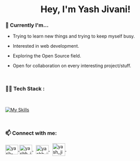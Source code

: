 <h1 align="center">Hey, I'm Yash Jivani! </h1>

<!-- about text /////////////////////////////////////////////////////// -->

### 📌 Currently I'm...

 - Trying to learn new things and trying to keep myself busy.
 
 - Interested in web development.

 - Exploring the Open Source field.
 
 - Open for collaboration on every interesting project/stuff.

<br/>

<!-- tech stack /////////////////////////////////////////////////////// -->

### 👨‍💻  Tech Stack : 
<br/>

[![My Skills](https://skillicons.dev/icons?i=html,css,js,bootstrap,tailwindcss,sass,react,redux,materialui,nodejs,express,mongodb,mysql,postman,netlify,c,cpp,python,git,linux)](https://github.com/yash-jivani)


<!-- git analytics 

  
<!-- Connect with me /////////////////////////////////////////////////////// -->
<br/>

### 📫 Connect with me:
<p align="left">

<a href="https://linkedin.com/in/yash-jivani17" target="blank">
    <img align="center" src="https://raw.githubusercontent.com/rahuldkjain/github-profile-readme-generator/master/src/images/icons/Social/linked-in-alt.svg" alt="yash-jivani-0245ab214" height="30" width="40" />
</a>
<a href="https://www.instagram.com/yash_jivani17" target="blank">
    <img align="center" src="https://raw.githubusercontent.com/rahuldkjain/github-profile-readme-generator/master/src/images/icons/Social/instagram.svg" alt="yashh_jivanii__" height="30" width="40" />
</a>&nbsp;
<a href="mailto:yashjivani17@gmail.com" target="blank">
    <img align="center" src="https://mailmeteor.com/logos/assets/PNG/Gmail_Logo_256px.png" alt="yashh_jivanii__" height="28" width="40" />
</a>&nbsp;
<a href="https://twitter.com/yashjivani17" target="blank">
    <img align="center" src="https://img.icons8.com/fluency/452/twitter.png" alt="yash_jivani17 insta profile" width="40" />
</a>&nbsp;
</a>

</p>
